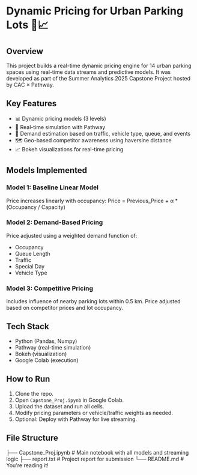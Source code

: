 # Dynamic Pricing for Urban Parking Lots 🚗📈

## Overview

This project builds a real-time dynamic pricing engine for 14 urban parking spaces using real-time data streams and predictive models. It was developed as part of the Summer Analytics 2025 Capstone Project hosted by CAC × Pathway.

## Key Features

- 📊 Dynamic pricing models (3 levels)
- 🔄 Real-time simulation with Pathway
- 🧠 Demand estimation based on traffic, vehicle type, queue, and events
- 🗺️ Geo-based competitor awareness using haversine distance
- 📈 Bokeh visualizations for real-time pricing

## Models Implemented

### Model 1: Baseline Linear Model
Price increases linearly with occupancy:
Price = Previous_Price + α * (Occupancy / Capacity)

### Model 2: Demand-Based Pricing
Price adjusted using a weighted demand function of:
- Occupancy
- Queue Length
- Traffic
- Special Day
- Vehicle Type

### Model 3: Competitive Pricing
Includes influence of nearby parking lots within 0.5 km. Price adjusted based on competitor prices and lot occupancy.

## Tech Stack

- Python (Pandas, Numpy)
- Pathway (real-time simulation)
- Bokeh (visualization)
- Google Colab (execution)

## How to Run

1. Clone the repo.
2. Open `Capstone_Proj.ipynb` in Google Colab.
3. Upload the dataset and run all cells.
4. Modify pricing parameters or vehicle/traffic weights as needed.
5. Optional: Deploy with Pathway for live streaming.

## File Structure

├── Capstone_Proj.ipynb # Main notebook with all models and streaming logic
├── report.txt # Project report for submission
└── README.md # You're reading it!
